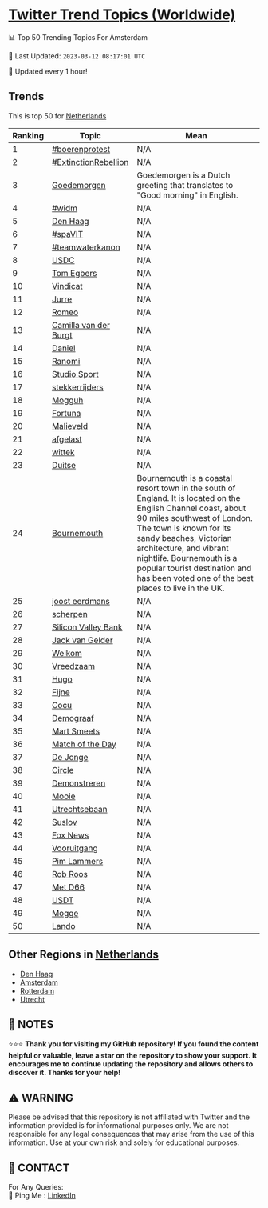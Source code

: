 [Twitter Trend Topics (Worldwide)](https://github.com/ErcinDedeoglu/Twitter-Trend-Topics)
==========


📊 Top 50 Trending Topics For Amsterdam

📆 Last Updated: `2023-03-12 08:17:01 UTC`

🔧 Updated every 1 hour!


## Trends

This is top 50 for [Netherlands](</Netherlands>)

| Ranking | Topic | Mean |
| ------- | ------------ | ------------ |
| 1 | [#boerenprotest](http://twitter.com/search?q=%23boerenprotest) | N/A |
| 2 | [#ExtinctionRebellion](http://twitter.com/search?q=%23ExtinctionRebellion) | N/A |
| 3 | [Goedemorgen](http://twitter.com/search?q=Goedemorgen) | Goedemorgen is a Dutch greeting that translates to "Good morning" in English. |
| 4 | [#widm](http://twitter.com/search?q=%23widm) | N/A |
| 5 | [Den Haag](http://twitter.com/search?q=Den+Haag) | N/A |
| 6 | [#spaVIT](http://twitter.com/search?q=%23spaVIT) | N/A |
| 7 | [#teamwaterkanon](http://twitter.com/search?q=%23teamwaterkanon) | N/A |
| 8 | [USDC](http://twitter.com/search?q=USDC) | N/A |
| 9 | [Tom Egbers](http://twitter.com/search?q=Tom+Egbers) | N/A |
| 10 | [Vindicat](http://twitter.com/search?q=Vindicat) | N/A |
| 11 | [Jurre](http://twitter.com/search?q=Jurre) | N/A |
| 12 | [Romeo](http://twitter.com/search?q=Romeo) | N/A |
| 13 | [Camilla van der Burgt](http://twitter.com/search?q=Camilla+van+der+Burgt) | N/A |
| 14 | [Daniel](http://twitter.com/search?q=Daniel) | N/A |
| 15 | [Ranomi](http://twitter.com/search?q=Ranomi) | N/A |
| 16 | [Studio Sport](http://twitter.com/search?q=Studio+Sport) | N/A |
| 17 | [stekkerrijders](http://twitter.com/search?q=stekkerrijders) | N/A |
| 18 | [Mogguh](http://twitter.com/search?q=Mogguh) | N/A |
| 19 | [Fortuna](http://twitter.com/search?q=Fortuna) | N/A |
| 20 | [Malieveld](http://twitter.com/search?q=Malieveld) | N/A |
| 21 | [afgelast](http://twitter.com/search?q=afgelast) | N/A |
| 22 | [wittek](http://twitter.com/search?q=wittek) | N/A |
| 23 | [Duitse](http://twitter.com/search?q=Duitse) | N/A |
| 24 | [Bournemouth](http://twitter.com/search?q=Bournemouth) | Bournemouth is a coastal resort town in the south of England. It is located on the English Channel coast, about 90 miles southwest of London. The town is known for its sandy beaches, Victorian architecture, and vibrant nightlife. Bournemouth is a popular tourist destination and has been voted one of the best places to live in the UK. |
| 25 | [joost eerdmans](http://twitter.com/search?q=joost+eerdmans) | N/A |
| 26 | [scherpen](http://twitter.com/search?q=scherpen) | N/A |
| 27 | [Silicon Valley Bank](http://twitter.com/search?q=Silicon+Valley+Bank) | N/A |
| 28 | [Jack van Gelder](http://twitter.com/search?q=Jack+van+Gelder) | N/A |
| 29 | [Welkom](http://twitter.com/search?q=Welkom) | N/A |
| 30 | [Vreedzaam](http://twitter.com/search?q=Vreedzaam) | N/A |
| 31 | [Hugo](http://twitter.com/search?q=Hugo) | N/A |
| 32 | [Fijne](http://twitter.com/search?q=Fijne) | N/A |
| 33 | [Cocu](http://twitter.com/search?q=Cocu) | N/A |
| 34 | [Demograaf](http://twitter.com/search?q=Demograaf) | N/A |
| 35 | [Mart Smeets](http://twitter.com/search?q=Mart+Smeets) | N/A |
| 36 | [Match of the Day](http://twitter.com/search?q=Match+of+the+Day) | N/A |
| 37 | [De Jonge](http://twitter.com/search?q=De+Jonge) | N/A |
| 38 | [Circle](http://twitter.com/search?q=Circle) | N/A |
| 39 | [Demonstreren](http://twitter.com/search?q=Demonstreren) | N/A |
| 40 | [Mooie](http://twitter.com/search?q=Mooie) | N/A |
| 41 | [Utrechtsebaan](http://twitter.com/search?q=Utrechtsebaan) | N/A |
| 42 | [Suslov](http://twitter.com/search?q=Suslov) | N/A |
| 43 | [Fox News](http://twitter.com/search?q=Fox+News) | N/A |
| 44 | [Vooruitgang](http://twitter.com/search?q=Vooruitgang) | N/A |
| 45 | [Pim Lammers](http://twitter.com/search?q=Pim+Lammers) | N/A |
| 46 | [Rob Roos](http://twitter.com/search?q=Rob+Roos) | N/A |
| 47 | [Met D66](http://twitter.com/search?q=Met+D66) | N/A |
| 48 | [USDT](http://twitter.com/search?q=USDT) | N/A |
| 49 | [Mogge](http://twitter.com/search?q=Mogge) | N/A |
| 50 | [Lando](http://twitter.com/search?q=Lando) | N/A |



## Other Regions in [Netherlands](</Netherlands>)

* [Den Haag](</Netherlands/Den Haag.md>)
* [Amsterdam](</Netherlands/Amsterdam.md>)
* [Rotterdam](</Netherlands/Rotterdam.md>)
* [Utrecht](</Netherlands/Utrecht.md>)



## 📝 NOTES

⭐⭐⭐ **Thank you for visiting my GitHub repository! If you found the content helpful or valuable, leave a star on the repository to show your support. It encourages me to continue updating the repository and allows others to discover it. Thanks for your help!**


## ⚠️ WARNING

Please be advised that this repository is not affiliated with Twitter and the information provided is for informational purposes only. We are not responsible for any legal consequences that may arise from the use of this information. Use at your own risk and solely for educational purposes.


## 📨 CONTACT

 For Any Queries:  
            🏓 Ping Me : [LinkedIn](https://www.linkedin.com/in/ercindedeoglu/)
